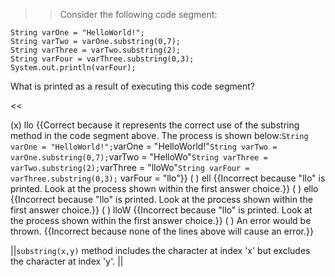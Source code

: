 >>Consider the following code segment:
<pre><code class="java language-java">String varOne = "HelloWorld!";
String varTwo = varOne.substring(0,7);
String varThree = varTwo.substring(2);
String varFour = varThree.substring(0,3);
System.out.println(varFour);
</code></pre>
<p>What is printed as a result of executing this code segment?</p> <<

(x) llo {{Correct because it represents the correct use of the substring method in the code segment above. The process is shown below:<code>String varOne = "HelloWorld!";</code>varOne = "HelloWorld!"<code>String varTwo = varOne.substring(0,7);</code>varTwo = "HelloWo"<code>String varThree = varTwo.substring(2);</code>varThree = "lloWo"<code>String varFour = varThree.substring(0,3);</code> varFour = "llo"}}
( ) ell {{Incorrect because "llo" is printed. Look at the process shown within the first answer choice.}}
( ) ello {{Incorrect because "llo" is printed. Look at the process shown within the first answer choice.}}
( ) lloW {{Incorrect because "llo" is printed. Look at the process shown within the first answer choice.}}
( ) An error would be thrown. {{Incorrect because none of the lines above will cause an error.}}

||<code>substring(x,y)</code> method includes the character at index 'x' but excludes the character at index 'y'. ||
